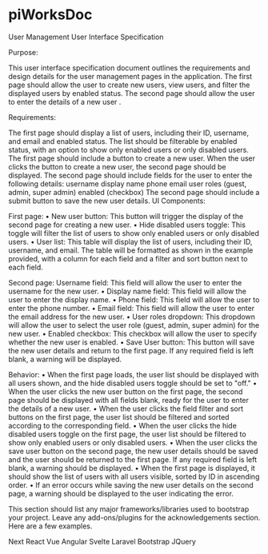 # piWorksDoc



User Management User Interface Specification

Purpose:

This user interface specification document outlines the requirements and design details for the user management pages in the application. The first page should allow the user to create new users, view users, and filter the displayed users by enabled status. The second page should allow the user to enter the details of a new user .

Requirements:

The first page should display a list of users, including their ID, username, and email and enabled status.
The list should be filterable by enabled status, with an option to show only enabled users or only disabled users.
The first page should include a button to create a new user.
When the user clicks the button to create a new user, the second page should be displayed.
The second page should include fields for the user to enter the following details:
username
display name
phone
email
user roles (guest, admin, super admin)
enabled (checkbox)
The second page should include a submit button to save the new user details.
UI Components:

First page:
•	New user button: This button will trigger the display of the second page for creating a new user.
•	Hide disabled users toggle: This toggle will filter the list of users to show only enabled users or only disabled users.
•	User list: This table will display the list of users, including their ID, username, and email. The table will be formatted as shown in the example provided, with a column for each field and a filter and sort button next to each field.


Second page:
Username field: This field will allow the user to enter the username for the new user.
•	Display name field: This field will allow the user to enter the display name.
•	Phone field: This field will allow the user to enter the phone number.
•	Email field: This field will allow the user to enter the email address for the new user.
•	User roles dropdown: This dropdown will allow the user to select the user role (guest, admin, super admin) for the new user.
•	Enabled checkbox: This checkbox will allow the user to specify whether the new user is enabled.
•	Save User button: This button will save the new user details and return to the first page. If any required field is left blank, a warning will be displayed.

Behavior:
•	When the first page loads, the user list should be displayed with all users shown, and the hide disabled users toggle should be set to "off."
•	When the user clicks the new user button on the first page, the second page should be displayed with all fields blank, ready for the user to enter the details of a new user.
•	When the user clicks the field filter and sort buttons on the first page, the user list should be filtered and sorted according to the corresponding field.
•	When the user clicks the hide disabled users toggle on the first page, the user list should be filtered to show only enabled users or only disabled users.
•	When the user clicks the save user button on the second page, the new user details should be saved and the user should be returned to the first page. If any required field is left blank, a warning should be displayed.
•	When the first page is displayed, it should show the list of users with all users visible, sorted by ID in ascending order.
•	If an error occurs while saving the new user details on the second page, a warning should be displayed to the user indicating the error.


This section should list any major frameworks/libraries used to bootstrap your project. Leave any add-ons/plugins for the acknowledgements section. Here are a few examples.

Next
React
Vue
Angular
Svelte
Laravel
Bootstrap
JQuery
